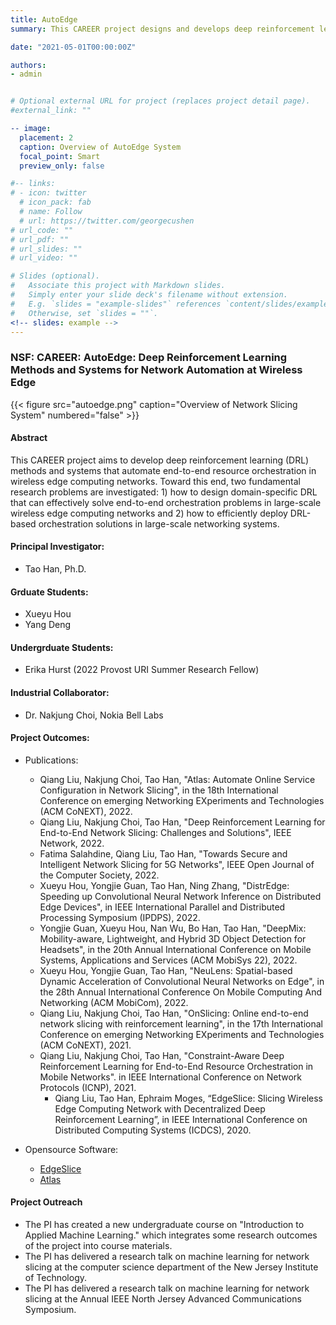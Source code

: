 ```yaml
---
title: AutoEdge
summary: This CAREER project designs and develops deep reinforcement learning algorithms for end-to-end network automation in wireless edge computing systems.

date: "2021-05-01T00:00:00Z"

authors:
- admin


# Optional external URL for project (replaces project detail page).
#external_link: ""

-- image:
  placement: 2
  caption: Overview of AutoEdge System
  focal_point: Smart 
  preview_only: false

#-- links:
# - icon: twitter
  # icon_pack: fab
  # name: Follow
  # url: https://twitter.com/georgecushen
# url_code: ""
# url_pdf: ""
# url_slides: ""
# url_video: "" 

# Slides (optional).
#   Associate this project with Markdown slides.
#   Simply enter your slide deck's filename without extension.
#   E.g. `slides = "example-slides"` references `content/slides/example-slides.md`.
#   Otherwise, set `slides = ""`.
<!-- slides: example -->
---
```


### NSF: CAREER: AutoEdge: Deep Reinforcement Learning Methods and Systems for Network Automation at Wireless Edge

{{< figure src="autoedge.png" caption="Overview of Network Slicing System" numbered="false" >}}

#### Abstract
This CAREER project aims to develop deep reinforcement learning (DRL) methods and systems that automate end-to-end resource orchestration in wireless edge computing networks. Toward this end, two fundamental research problems are investigated: 1) how to design domain-specific DRL that can effectively solve end-to-end orchestration problems in large-scale wireless edge computing networks and 2) how to efficiently deploy DRL-based orchestration solutions in large-scale networking systems.

#### Principal Investigator:
- Tao Han, Ph.D. 

#### Grduate Students:
- Xueyu Hou
- Yang Deng

#### Undergrduate Students:
- Erika Hurst (2022 Provost URI Summer Research Fellow)

#### Industrial Collaborator:
- Dr. Nakjung Choi, Nokia Bell Labs

#### Project Outcomes:
- Publications:
  -  Qiang Liu, Nakjung Choi, Tao Han, "Atlas: Automate Online Service Configuration in Network Slicing", in the 18th International Conference on emerging Networking EXperiments and Technologies (ACM CoNEXT), 2022.
  -  Qiang Liu, Nakjung Choi, Tao Han, "Deep Reinforcement Learning for End-to-End Network Slicing: Challenges and Solutions", IEEE Network, 2022.
  - Fatima Salahdine, Qiang Liu, Tao Han, "Towards Secure and Intelligent Network Slicing for 5G Networks", IEEE Open Journal of the Computer Society, 2022.
  -  Xueyu Hou, Yongjie Guan, Tao Han, Ning Zhang, "DistrEdge: Speeding up Convolutional Neural Network Inference on Distributed Edge Devices", in IEEE International Parallel and Distributed Processing Symposium (IPDPS), 2022.
  - Yongjie Guan, Xueyu Hou, Nan Wu, Bo Han, Tao Han, "DeepMix: Mobility-aware, Lightweight, and Hybrid 3D Object Detection for Headsets", in the 20th Annual International Conference on Mobile Systems, Applications and Services (ACM MobiSys 22), 2022.
  - Xueyu Hou, Yongjie Guan, Tao Han, "NeuLens: Spatial-based Dynamic Acceleration of Convolutional Neural Networks on Edge", in the 28th Annual International Conference On Mobile Computing And Networking (ACM MobiCom), 2022.
  - Qiang Liu, Nakjung Choi, Tao Han, "OnSlicing: Online end-to-end network slicing with reinforcement learning", in the 17th International Conference on emerging Networking EXperiments and Technologies (ACM CoNEXT), 2021.
  - Qiang Liu, Nakjung Choi, Tao Han, "Constraint-Aware Deep Reinforcement Learning for End-to-End Resource Orchestration in Mobile Networks". in IEEE International Conference on Network Protocols (ICNP), 2021.
	- Qiang Liu, Tao Han, Ephraim Moges, “EdgeSlice: Slicing Wireless Edge Computing Network with Decentralized Deep Reinforcement Learning”, in IEEE International Conference on Distributed Computing Systems (ICDCS), 2020. 
	

- Opensource Software:
	- [EdgeSlice](https://github.com/unics-code/EdgeSlice)
  - [Atlas](https://github.com/int-unl/atlas)

#### Project Outreach
  - The PI has created a new undergraduate course on "Introduction to Applied Machine Learning." which integrates some research outcomes of the project into course materials.
  - The PI has delivered a research talk on machine learning for network slicing at the computer science department of the New Jersey Institute of Technology.
  - The PI has delivered a research talk on machine learning for network slicing at the Annual IEEE North Jersey Advanced Communications Symposium.


<!-- In this framework, smart cameras, radio access networks, and edge servers are recognized as infrastructure that can support multiple machine vision services through adaptive end-to-end multi-domain resource orchestration. The PIs envision that a machine vision service provider (MVSP) will own and manage a virtual network consisting of a radio access network and edge servers and have the access to ubiquitous cameras via camera sharing agreements with camera owners. Under this scenario, MVSPs are challenged to dynamically manage highly coupled resources and functions across multiple technology domains: 1) camera functions such as image preprocessing and embedded machine vision; 2) network resources in the radio access network; 3) computation resources and machine vision on the edge servers. To solve the problem, the PIs propose an interdisciplinary research project which integrates techniques and perspectives from wireless networking, computer vision, and edge computing in designing and optimizing UbiVision. -->


<!-- Lorem ipsum dolor sit amet, consectetur adipiscing elit. Duis posuere tellus ac convallis placerat. Proin tincidunt magna sed ex sollicitudin condimentum. Sed ac faucibus dolor, scelerisque sollicitudin nisi. Cras purus urna, suscipit quis sapien eu, pulvinar tempor diam. Quisque risus orci, mollis id ante sit amet, gravida egestas nisl. Sed ac tempus magna. Proin in dui enim. Donec condimentum, sem id dapibus fringilla, tellus enim condimentum arcu, nec volutpat est felis vel metus. Vestibulum sit amet erat at nulla eleifend gravida.

Nullam vel molestie justo. Curabitur vitae efficitur leo. In hac habitasse platea dictumst. Sed pulvinar mauris dui, eget varius purus congue ac. Nulla euismod, lorem vel elementum dapibus, nunc justo porta mi, sed tempus est est vel tellus. Nam et enim eleifend, laoreet sem sit amet, elementum sem. Morbi ut leo congue, maximus velit ut, finibus arcu. In et libero cursus, rutrum risus non, molestie leo. Nullam congue quam et volutpat malesuada. Sed risus tortor, pulvinar et dictum nec, sodales non mi. Phasellus lacinia commodo laoreet. Nam mollis, erat in feugiat consectetur, purus eros egestas tellus, in auctor urna odio at nibh. Mauris imperdiet nisi ac magna convallis, at rhoncus ligula cursus.

Cras aliquam rhoncus ipsum, in hendrerit nunc mattis vitae. Duis vitae efficitur metus, ac tempus leo. Cras nec fringilla lacus. Quisque sit amet risus at ipsum pharetra commodo. Sed aliquam mauris at consequat eleifend. Praesent porta, augue sed viverra bibendum, neque ante euismod ante, in vehicula justo lorem ac eros. Suspendisse augue libero, venenatis eget tincidunt ut, malesuada at lorem. Donec vitae bibendum arcu. Aenean maximus nulla non pretium iaculis. Quisque imperdiet, nulla in pulvinar aliquet, velit quam ultrices quam, sit amet fringilla leo sem vel nunc. Mauris in lacinia lacus.

Suspendisse a tincidunt lacus. Curabitur at urna sagittis, dictum ante sit amet, euismod magna. Sed rutrum massa id tortor commodo, vitae elementum turpis tempus. Lorem ipsum dolor sit amet, consectetur adipiscing elit. Aenean purus turpis, venenatis a ullamcorper nec, tincidunt et massa. Integer posuere quam rutrum arcu vehicula imperdiet. Mauris ullamcorper quam vitae purus congue, quis euismod magna eleifend. Vestibulum semper vel augue eget tincidunt. Fusce eget justo sodales, dapibus odio eu, ultrices lorem. Duis condimentum lorem id eros commodo, in facilisis mauris scelerisque. Morbi sed auctor leo. Nullam volutpat a lacus quis pharetra. Nulla congue rutrum magna a ornare.

Aliquam in turpis accumsan, malesuada nibh ut, hendrerit justo. Cum sociis natoque penatibus et magnis dis parturient montes, nascetur ridiculus mus. Quisque sed erat nec justo posuere suscipit. Donec ut efficitur arcu, in malesuada neque. Nunc dignissim nisl massa, id vulputate nunc pretium nec. Quisque eget urna in risus suscipit ultricies. Pellentesque odio odio, tincidunt in eleifend sed, posuere a diam. Nam gravida nisl convallis semper elementum. Morbi vitae felis faucibus, vulputate orci placerat, aliquet nisi. Aliquam erat volutpat. Maecenas sagittis pulvinar purus, sed porta quam laoreet at. -->
